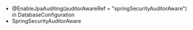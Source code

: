 - @EnableJpaAuditing(auditorAwareRef = "springSecurityAuditorAware") in DatabaseConfiguration
- SpringSecurityAuditorAware